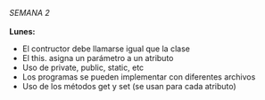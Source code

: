 <i>SEMANA 2</i>
<br><br>
<b>Lunes:</b>
- El contructor debe llamarse igual que la clase
- El this. asigna un parámetro a un atributo
- Uso de private, public, static, etc
- Los programas se pueden implementar con diferentes archivos
- Uso de los métodos get y set (se usan para cada atributo)

